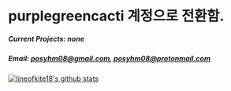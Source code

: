 # purplegreencacti 계정으로 전환함.
##### Current Projects: none
##### Email: posyhm08@gmail.com, posyhm08@protonmail.com


[![lineofkite18's github stats](https://github-readme-stats.vercel.app/api?username=lineofkite18)](https://github.com/anuraghazra/github-readme-stats)
